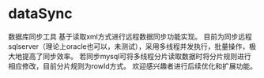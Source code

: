 # dataSync
数据库同步工具
基于读取xml方式进行远程数据同步功能实现。
目前为同步远程sqlserver（理论上oracle也可以，未测试），采用多线程并发执行，批量操作，极大地提高了同步效率。
若同步mysql可将多线程分片读取数据时将分片规则进行相应修改，目前分片规则为rowId方式。
欢迎感兴趣者进行后续优化和扩展功能。
